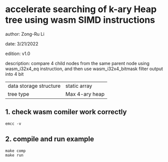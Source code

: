  
# accelerate searching of k-ary Heap tree using wasm SIMD instructions

 author: Zong-Ru Li
 
 date:  3/21/2022
 
 edition: v1.0
 
 description: 
compare 4 child nodes from the same parent node using wasm_i32x4_eq instruction, and then use wasm_i32x4_bitmask filter output into 4 bit

|||
|---|---|
|  data storage structure|   static array|
| tree type|     Max 4-ary heap|

 
## 1. check wasm comiler work correctly
```
emcc -v
```
## 2. compile and run example
```
make comp
make run
```